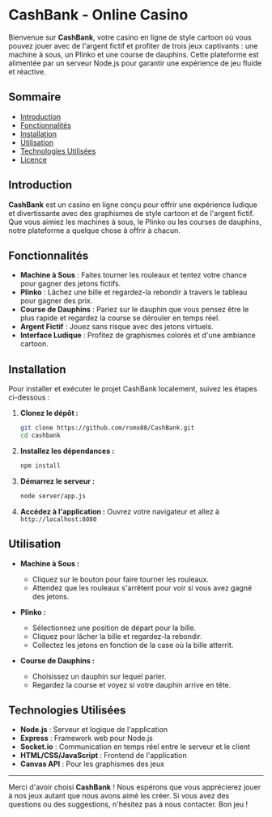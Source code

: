 # CashBank - Online Casino

Bienvenue sur **CashBank**, votre casino en ligne de style cartoon où vous pouvez jouer avec de l'argent fictif et profiter de trois jeux captivants : une machine à sous, un Plinko et une course de dauphins. Cette plateforme est alimentée par un serveur Node.js pour garantir une expérience de jeu fluide et réactive.

## Sommaire

- [Introduction](#introduction)
- [Fonctionnalités](#fonctionnalités)
- [Installation](#installation)
- [Utilisation](#utilisation)
- [Technologies Utilisées](#technologies-utilisées)
- [Licence](#licence)

## Introduction

**CashBank** est un casino en ligne conçu pour offrir une expérience ludique et divertissante avec des graphismes de style cartoon et de l'argent fictif. Que vous aimiez les machines à sous, le Plinko ou les courses de dauphins, notre plateforme a quelque chose à offrir à chacun.

## Fonctionnalités

- **Machine à Sous** : Faites tourner les rouleaux et tentez votre chance pour gagner des jetons fictifs.
- **Plinko** : Lâchez une bille et regardez-la rebondir à travers le tableau pour gagner des prix.
- **Course de Dauphins** : Pariez sur le dauphin que vous pensez être le plus rapide et regardez la course se dérouler en temps réel.
- **Argent Fictif** : Jouez sans risque avec des jetons virtuels.
- **Interface Ludique** : Profitez de graphismes colorés et d'une ambiance cartoon.

## Installation

Pour installer et exécuter le projet CashBank localement, suivez les étapes ci-dessous :

1. **Clonez le dépôt :**
   ```bash
   git clone https://github.com/romx88/CashBank.git
   cd cashbank
   ```

2. **Installez les dépendances :**
   ```bash
   npm install
   ```

3. **Démarrez le serveur :**
   ```bash
   node server/app.js
   ```

4. **Accédez à l'application :**
   Ouvrez votre navigateur et allez à `http://localhost:8080`

## Utilisation

- **Machine à Sous :**
  - Cliquez sur le bouton pour faire tourner les rouleaux.
  - Attendez que les rouleaux s'arrêtent pour voir si vous avez gagné des jetons.

- **Plinko :**
  - Sélectionnez une position de départ pour la bille.
  - Cliquez pour lâcher la bille et regardez-la rebondir.
  - Collectez les jetons en fonction de la case où la bille atterrit.

- **Course de Dauphins :**
  - Choisissez un dauphin sur lequel parier.
  - Regardez la course et voyez si votre dauphin arrive en tête.

## Technologies Utilisées

- **Node.js** : Serveur et logique de l'application
- **Express** : Framework web pour Node.js
- **Socket.io** : Communication en temps réel entre le serveur et le client
- **HTML/CSS/JavaScript** : Frontend de l'application
- **Canvas API** : Pour les graphismes des jeux

---

Merci d'avoir choisi **CashBank** ! Nous espérons que vous apprécierez jouer à nos jeux autant que nous avons aimé les créer. Si vous avez des questions ou des suggestions, n'hésitez pas à nous contacter. Bon jeu !
```
